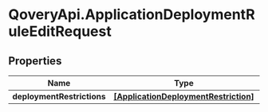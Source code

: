 # QoveryApi.ApplicationDeploymentRuleEditRequest

## Properties

Name | Type | Description | Notes
------------ | ------------- | ------------- | -------------
**deploymentRestrictions** | [**[ApplicationDeploymentRestriction]**](ApplicationDeploymentRestriction.md) |  | [optional] 


